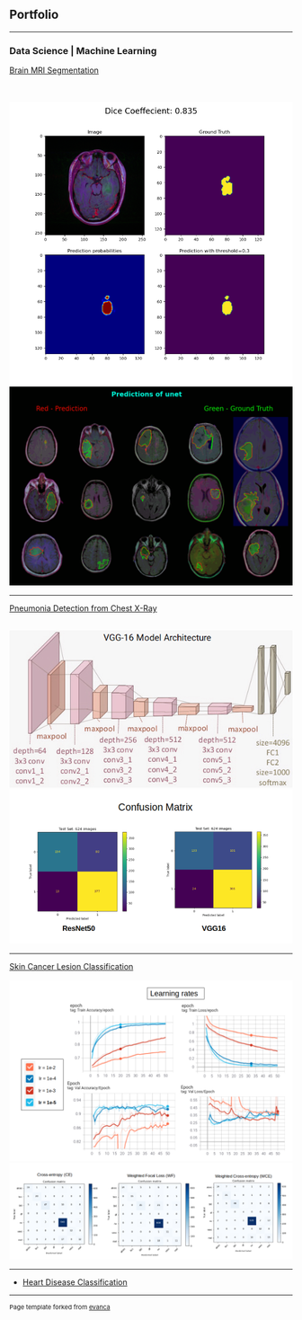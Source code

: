 ## Portfolio

---

### Data Science | Machine Learning


[Brain MRI Segmentation](https://github.com/Nishita-Kapoor/brain_mri_segmentation)

<br><br>
<img src="images/prediction.png?raw=true"/>
<br>
<img src="images/predictions.gif?raw=true"/>

---

[Pneumonia Detection from Chest X-Ray](https://github.com/Nishita-Kapoor/pneumonia_detection_xrays)

<br>
<img src="images/vgg16.png?raw=true"/>
<br>
<img src="images/confusion_matrices.png?raw=true"/>

---

[Skin Cancer Lesion Classification](https://github.com/Nishita-Kapoor/skin_cancer)
<br><br>
<img src="images/learning_rates.png?raw=true"/>
<br>
<img src="images/Confusion_matrices.png?raw=true"/>

---


- [Heart Disease Classification](https://github.com/Nishita-Kapoor/heart_disease_classification)





---
<p style="font-size:11px">Page template forked from <a href="https://github.com/evanca/quick-portfolio">evanca</a></p>
<!-- Remove above link if you don't want to attibute -->
